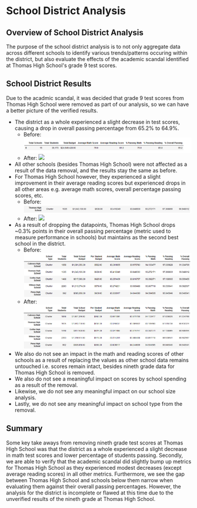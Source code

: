 # School District Analysis

## Overview of School District Analysis
The purpose of the school district analysis is to not only aggregate data across different schools to identify various trends/patterns occuring within the district, but also evaluate the effects of the academic scandal identified at Thomas High School's grade 9 test scores.

## School District Results
Due to the acadmic scandal, it was decided that grade 9 test scores from Thomas High School were removed as part of our analysis, so we can have a better picture of the verified results.

- The district as a whole experienced a slight decrease in test scores, causing a drop in overall passing percentage from 65.2% to 64.9%.
    - Before: <img src="Resource/before_district_summary.png">
    - After: <img src="Resource/after_district_summarys.png">
- All other schools (besides Thomas High School) were not affected as a result of the data removal, and the results stay the same as before.
- For Thomas High School however, they experienced a slight improvement in their average reading scores but experienced drops in all other areas e.g. average math scores, overall percentage passing scores, etc.
    - Before: <img src="Resource/before_school_summary.png">
    - After: <img src="Resource/after_school_summarys.png">
- As a result of dropping the datapoints, Thomas High School drops ~0.3% points in their overall passing percentage (metric used to measure performance in schools) but maintains as the second best school in the district.
    - Before: <img src="Resource/before_top_schools.png">
    - After: <img src="Resource/after_top_schools.png">
- We also do not see an impact in the math and reading scores of other schools as a result of replacing the values as other school data remains untouched i.e. scores remain intact, besides nineth grade data for Thomas High School is removed.
- We also do not see a meaningful impact on scores by school spending as a result of the removal.
- Likewise, we do not see any meaningful impact on our school size analysis.
- Lastly, we do not see any meaningful impact on school type from the removal.

## Summary
Some key take aways from removing nineth grade test scores at Thomas High School was that the district as a whole experienced a slight decrease in math test scores and lower percentage of students passing. Secondly, we are able to verify that the academic scandal did slightly bump up metrics for Thomas High School as they experienced modest decreases (except average reading scores) in all other metrics. Furthermore, we see the gap between Thomas High School and schools below them narrow when evaluating them against their overall passing percentages. However, the analysis for the district is incomplete or flawed at this time due to the unverified results of the nineth grade at Thomas High School.

